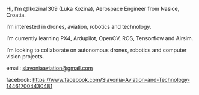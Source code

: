 Hi, I’m @lkozina1309 (Luka Kozina), Aerospace Engineer from Nasice, Croatia.

I’m interested in drones, aviation, robotics and technology.

I’m currently learning PX4, Ardupilot, OpenCV, ROS, Tensorflow and Airsim.

I’m looking to collaborate on autonomous drones, robotics and computer vision projects.

email: slavoniaaviation@gmail.com

facebook: https://www.facebook.com/Slavonia-Aviation-and-Technology-144617004430481

<!---
lkozina1309/lkozina1309 is a ✨ special ✨ repository because its `README.md` (this file) appears on your GitHub profile.
You can click the Preview link to take a look at your changes.
--->
